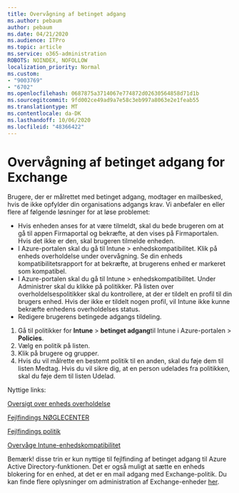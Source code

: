 ```yaml
---
title: Overvågning af betinget adgang
ms.author: pebaum
author: pebaum
ms.date: 04/21/2020
ms.audience: ITPro
ms.topic: article
ms.service: o365-administration
ROBOTS: NOINDEX, NOFOLLOW
localization_priority: Normal
ms.custom:
- "9003769"
- "6702"
ms.openlocfilehash: 0687875a3714067e774872d02630564858d71d1b
ms.sourcegitcommit: 9fd002ce49ad9a7e58c3eb997a8063e2e1feab55
ms.translationtype: MT
ms.contentlocale: da-DK
ms.lasthandoff: 10/06/2020
ms.locfileid: "48366422"
---
```

# <a name="monitoring-conditional-access-for-exchange"></a>Overvågning af betinget adgang for Exchange

Brugere, der er målrettet med betinget adgang, modtager en mailbesked, hvis de ikke opfylder din organisations adgangs krav. Vi anbefaler en eller flere af følgende løsninger for at løse problemet:

- Hvis enheden anses for at være tilmeldt, skal du bede brugeren om at gå til appen Firmaportal og bekræfte, at den vises på Firmaportalen. Hvis det ikke er den, skal brugeren tilmelde enheden.
- I Azure-portalen skal du gå til Intune > enhedskompatibilitet. Klik på enheds overholdelse under overvågning. Se din enheds kompatibilitetsrapport for at bekræfte, at brugerens enhed er markeret som kompatibel.
- I Azure-portalen skal du gå til Intune > enhedskompatibilitet. Under Administrer skal du klikke på politikker. På listen over overholdelsespolitikker skal du kontrollere, at der er tildelt en profil til din brugers enhed. Hvis der ikke er tildelt nogen profil, vil Intune ikke kunne bekræfte enhedens overholdelses status.
- Redigere brugerens betingede adgangs tildeling.

1. Gå til politikker for **Intune**  >  **betinget adgang**til Intune i Azure-portalen  >  **Policies**.
2. Vælg en politik på listen.
3. Klik på brugere og grupper.
4. Hvis du vil målrette en bestemt politik til en anden, skal du føje dem til listen Medtag. Hvis du vil sikre dig, at en person udelades fra politikken, skal du føje dem til listen Udelad.

Nyttige links:

[Oversigt over enheds overholdelse](https://docs.microsoft.com/intune/device-compliance-get-started)

[Fejlfindings NØGLECENTER](https://docs.microsoft.com/intune/troubleshoot-conditional-access)

[Fejlfindings politik](https://docs.microsoft.com/intune/troubleshoot-policies-in-microsoft-intune)

[Overvåge Intune-enhedskompatibilitet](https://docs.microsoft.com/intune/compliance-policy-monitor)

Bemærk! disse trin er kun nyttige til fejlfinding af betinget adgang til Azure Active Directory-funktionen. Det er også muligt at sætte en enheds blokering for en enhed, at det er en mail adgang med Exchange-politik. Du kan finde flere oplysninger om administration af Exchange-enheder [her](<https://docs.microsoft.com/previous-versions/office/exchange-server-2010/ff959225(v=exchg.141>).
